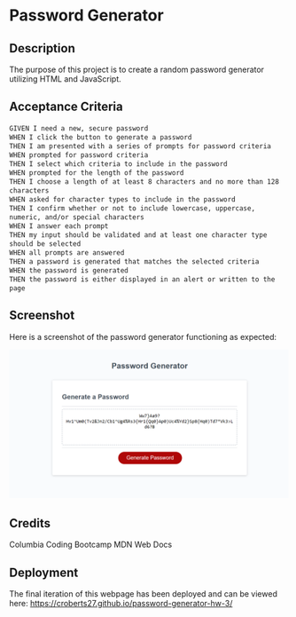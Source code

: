 # Password Generator 

## Description

The purpose of this project is to create a random password generator utilizing HTML and JavaScript.

## Acceptance Criteria
````
GIVEN I need a new, secure password
WHEN I click the button to generate a password
THEN I am presented with a series of prompts for password criteria
WHEN prompted for password criteria
THEN I select which criteria to include in the password
WHEN prompted for the length of the password
THEN I choose a length of at least 8 characters and no more than 128 characters
WHEN asked for character types to include in the password
THEN I confirm whether or not to include lowercase, uppercase, numeric, and/or special characters
WHEN I answer each prompt
THEN my input should be validated and at least one character type should be selected
WHEN all prompts are answered
THEN a password is generated that matches the selected criteria
WHEN the password is generated
THEN the password is either displayed in an alert or written to the page
````

## Screenshot

Here is a screenshot of the password generator functioning as expected:

![screenshot](./Develop/Assets/Images/psswrd-generator.PNG)

## Credits
Columbia Coding Bootcamp
MDN Web Docs

## Deployment

The final iteration of this webpage has been deployed and can be viewed here: https://croberts27.github.io/password-generator-hw-3/
